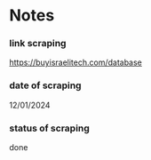 # Notes

### link scraping
https://buyisraelitech.com/database

### date of scraping
12/01/2024

### status of scraping
done
